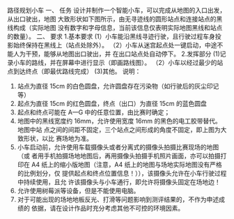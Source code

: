 路径规划小车
一、 任务
设计并制作一个智能小车，可以完成从地图的入口出发，从出口驶出，地图
大致形状如下图所示，由无寻迹线的圆形站点和连接站点的黑线构成（实际地图
没有数字和字母信息，当前该信息仅表明实际地图黑线和站点的数量）。
二、 要求
1.基本要求
(1）小车能沿黑线寻迹行驶，且行驶过程车身投影始终保持在黑线上（站点处除外）。
（2）小车从迷宫起点处一键启动，中途不能人为干预，能够从地图出口驶出，并
在出口站点处自动停下。
2.发挥部分
(1)记录小车的路线，并在屏幕中进行显示（即画路线图）。
（2）小车以经过最少的站点到达终点（即最优路线完成）
(3)其他。
说明：
1. 站点为直径 15cm 的白色圆盘，允许圆盘存在污染物（如行驶后的灰尘印记等）
2. 起点为直径 15cm 的红色圆盘，终点（出口）为直径 15cm 的蓝色圆盘
3. 起点和终点可能在 A—G 中的任意位置，由比赛时确定；
4. 地图中的黑线宽度约 16mm，允许使用宽度 16mm 的黑色的电工胶带替代。地图中站
点之间的间距不固定，三个站点之间形成的角度不固定，即上图为大致形状，以比
赛场地为准。
5. 小车启动前，允许使用车载摄像头或者分离式的摄像头拍摄比赛现场的地图（或
者用手机拍摄场地地图后，再用摄像头拍摄手机照片画面，亦可以拍摄打印在 A4
纸上的缩小版地图（注意，A4 纸上的地图与场地实际地图没有严格的比例划分，仅
提供起点和终点位置信息！）），该摄像头允许在小车行驶过程中持续使用，且允
许该摄像头与小车通行，即允许将摄像头固定在场地边！
6. 允许使用树莓派等设备，但是不能使用电脑。
7. 对于可能出现的场地地板反光、打滑等问题影响到测评结果的，不作为申述成绩的
依据，请在设计作品时充分考虑其他不可控的环境因素。

